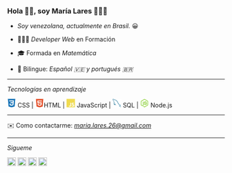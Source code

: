  ### Hola 👋🏻, soy María Lares 👩🏻‍💼
- _Soy venezolana, actualmente en Brasil._ 😀


- 👩🏻‍💻 _Developer Web_ en Formación 
- 🎓 Formada en _Matemática_ 
- 👅  Bilingue: _Español 🇻🇪  y portugués 🇧🇷_

---
_Tecnologías en aprendizaje_


<p>
<img src="https://raw.githubusercontent.com/devicons/devicon/master/icons/css3/css3-plain.svg" alt="css3"  width="20" height="20"/> CSS | <img src="https://raw.githubusercontent.com/devicons/devicon/master/icons/html5/html5-plain.svg" alt="html5"  width="20" height="20"/>HTML | <img src="https://raw.githubusercontent.com/devicons/devicon/master/icons/javascript/javascript-plain.svg" alt="javascript" width="20" height="20"/> JavaScript | <img src="https://raw.githubusercontent.com/devicons/devicon/master/icons/mysql/mysql-plain.svg" alt="postgresql" width="20" height="20"/> SQL |
<img src="https://raw.githubusercontent.com/devicons/devicon/master/icons/nodejs/nodejs-plain.svg" alt="nodejs" width="20" height="20"/> Node.js
</p>

---

✉️ Como contactarme: _<maria.lares.26@gmail.com>_

---
_Sigueme_


<p>
<a href="https://twitter.com/maferlape" target="blank"><img align="center" src="https://cdn.jsdelivr.net/npm/simple-icons@3.0.1/icons/twitter.svg" alt="" height="20" width="20" /></a>
<a href="https://linkedin.com/in/maria-lares/" target="blank"><img align="center" src="https://cdn.jsdelivr.net/npm/simple-icons@3.0.1/icons/linkedin.svg" alt="" height="20" width="20" /></a>
<a href="https://facebook.com/maria.lares1" target="blank"><img align="center" src="https://cdn.jsdelivr.net/npm/simple-icons@3.0.1/icons/facebook.svg" alt="" height="20" width="20" /></a>
<a href="https://instagram.com/mlaresp/" target="blank"><img align="center" src="https://cdn.jsdelivr.net/npm/simple-icons@3.0.1/icons/instagram.svg" alt="" height="20" width="20" /></a>
</p>

<!--
**maferlape/maferlape** is a ✨ _special_ ✨ repository because its `README.md` (this file) appears on your GitHub profile.

Here are some ideas to get you started:

- 🔭 I’m currently working on ...
- 🌱 I’m currently learning ...
- 👯 I’m looking to collaborate on ...
- 🤔 I’m looking for help with ...
- 💬 Ask me about ...
- 📫 How to reach me: ...
- 😄 Pronouns: ...
- ⚡ Fun fact: ...
-->
